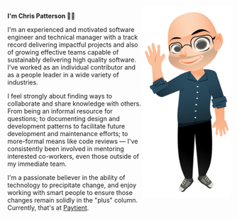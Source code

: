 <img src="https://raw.githubusercontent.com/chrispatterson/chrispatterson/master/assets/me.png" alt="A collection of pixels representing Chris Patterson" width="200" align="right" />

**I'm Chris Patterson 🧑‍💻**

I'm an experienced and motivated software engineer and technical manager with a track record delivering impactful projects and also of growing effective teams capable of sustainably delivering high quality software. I've worked as an individual contributor and as a people leader in a wide variety of industries. 

I feel strongly about finding ways to collaborate and share knowledge with others. From being an informal resource for questions; to documenting design and development patterns to facilitate future development and maintenance efforts; to more-formal means like code reviews — I've consistently been involved in mentoring interested co-workers, even those outside of my immediate team.

I'm a passionate believer in the ability of technology to precipitate change, and enjoy working with smart people to ensure those changes remain solidly in the "plus" column. Currently, that's at <a href="https://www.paytient.com">Paytient</a>.
